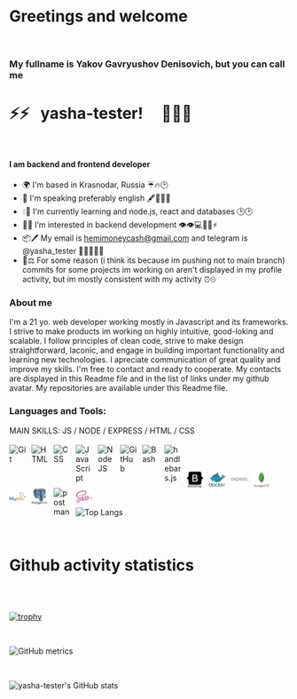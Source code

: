 
<h1>Greetings and welcome</h1>
<br>
<h3>My fullname is Yakov Gavryushov Denisovich, but you can call me</h3>
<h1>⚡⚡ &nbsp yasha-tester! &nbsp &nbsp 🏌️‍♂️✨</h1>
<br>

#### I am backend and frontend developer
- 🌍 I'm based in Krasnodar, Russia ☔🔥🕑
- 📢 I'm speaking preferably english 🖋🏄‍♂️💧
- 💧🔭 I'm currently learning and node.js, react and databases 🕑🕑
- 👀🏀 I’m interested in backend development 👁👁💻🏹🎯⚡
- 📦🖊 My email is hemimoneycash@gmail.com and telegram is @yasha_tester 👾🐬🐬🦈🤖
- 📣⚖ For some reason (i think its because im pushing not to main branch) commits for some projects im working on aren't displayed in my profile activity, but im mostly consistent with my activity ⏰⏲

<!--- - 🐱‍👤🐱‍👤 I’m currently learning backend and frontend development 🏀🥇🔗🏌️‍♂️🏌️‍♀️ --->

<h3>About me</h3>
 I'm a 21 yo. web developer working mostly in Javascript and its frameworks. I strive to make products im working on highly intuitive, good-loking and scalable. 
I follow principles of clean code, strive to make design straightforward, laconic, and engage in building important functionality and learning new technologies.
I apreciate communication of great quality and improve my skills. 
I'm free to contact and ready to cooperate. My contacts are displayed in this Readme file and in the list of links under my github avatar. My repositories are available under this Readme file.




<br>

<div>
 
<h3>  Languages and Tools:</h3>

 MAIN SKILLS: JS / NODE / EXPRESS / HTML / CSS 
<br> <br>
<img align="left" alt="Git" width="30px" style="padding-right:10px;" src="https://cdn.jsdelivr.net/gh/devicons/devicon/icons/git/git-original.svg" />
<img align="left" alt="HTML" width="30px" style="padding-right:10px;" src="https://cdn.jsdelivr.net/gh/devicons/devicon/icons/html5/html5-plain.svg" />
<img align="left" alt="CSS" width="30px" style="padding-right:10px;" src="https://cdn.jsdelivr.net/gh/devicons/devicon/icons/css3/css3-plain.svg" />
<img align="left" alt="JavaScript" width="30px" style="padding-right:10px;" src="https://cdn.jsdelivr.net/gh/devicons/devicon/icons/javascript/javascript-plain.svg" />
<img align="left" alt="NodeJS" width="30px" style="padding-right:10px;" src="https://cdn.jsdelivr.net/gh/devicons/devicon/icons/nodejs/nodejs-original.svg" />
<img align="left" alt="GitHub" width="30px" style="padding-right:10px;" src="https://cdn.jsdelivr.net/gh/devicons/devicon/icons/github/github-original.svg" />
<img align="left" alt="Bash" width="30px" style="padding-right:10px;" src="https://cdn.jsdelivr.net/gh/devicons/devicon/icons/bash/bash-original.svg" />
<img align="left" alt="handlebars.js" width="30px" style="padding-right:10px;" src="https://handlebarsjs.com/images/handlebars_logo.png" />
<br><br>


<img align="left" alt="bootstrap.js" width="30px" style="padding-right:10px;" src="https://raw.githubusercontent.com/devicons/devicon/master/icons/bootstrap/bootstrap-plain-wordmark.svg" />
<img align="left" alt="docker" width="30px" style="padding-right:10px;" src="https://raw.githubusercontent.com/devicons/devicon/master/icons/docker/docker-original-wordmark.svg" />
<img align="left" alt="expressjs" width="30px" style="padding-right:10px;" src="https://raw.githubusercontent.com/devicons/devicon/master/icons/express/express-original-wordmark.svg" />
<img align="left" alt="mongodb" width="30px" style="padding-right:10px;" src="https://raw.githubusercontent.com/devicons/devicon/master/icons/mongodb/mongodb-original-wordmark.svg" />
<img align="left" alt="mysql" width="30px" style="padding-right:10px;" src="https://raw.githubusercontent.com/devicons/devicon/master/icons/mysql/mysql-original-wordmark.svg" />
<img align="left" alt="potgresql" width="30px" style="padding-right:10px;" src="https://raw.githubusercontent.com/devicons/devicon/master/icons/postgresql/postgresql-original-wordmark.svg" />
<img align="left" alt="postman" width="30px" style="padding-right:10px;" src="https://www.vectorlogo.zone/logos/getpostman/getpostman-icon.svg" />
<img align="left" alt="sass" width="30px" style="padding-right:10px;" src="https://raw.githubusercontent.com/devicons/devicon/master/icons/sass/sass-original.svg" />


</div>


<br> <br> <br> 


![Top Langs](https://github-readme-stats.vercel.app/api/top-langs/?username=yasha-tester&layout=compact)

<br>
<!---
- 🏄‍♂️🏄‍♂️🏄‍♀️🏄‍♀️🏌️‍♂️🏌️‍♀️💎
- ✨📣⚖🖥🖋⏰⏲
- 🥚🥚🧀🧀🥗🥙🥩
- 🥩🥕🥕🥔🥔💧
- 💥💦🐤🦢🕊👋
--->

# Github activity statistics

<br>
<br>

[![trophy](https://github-profile-trophy.vercel.app/?username=yasha-tester)](https://github.com/ryo-ma/github-profile-trophy)

<br>

![GitHub metrics](https://metrics.lecoq.io/yasha-tester)  

<br>

![yasha-tester's GitHub stats](https://github-readme-stats.vercel.app/api?username=yasha-tester&theme=graywhite)


<!-- - 💧🔭 I’m currently working on express.js projects with databases     🔮📦📦 -->

<br><br>



<!---
yasha-tester/yasha-tester is a ✨ special ✨ repository because its `README.md` (this file) appears on your GitHub profile.
You can click the Preview link to take a look at your changes.
--->
